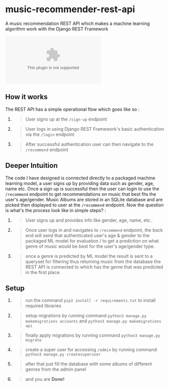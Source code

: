 # music-recommender-rest-api
A music recommendation REST API which makes a machine learning algorithm work with the Django REST Framework 

![alt text](https://github.com/ReaperZ0v/music-recommender-rest-api/blob/main/model/music-recommender.dot)

## How it works
The REST API has a simple operational flow which goes like so :
1. > User signs up at the ```/sign-up``` endpoint 
2. > User logs in using Django REST Framework's basic authentication via the ```/login``` endpoint
3. > After successful authentication user can then navigate to the ```/recommend``` endpoint 

## Deeper Intuition 
The code I have designed is connected directly to a packaged machine learning model, a user signs up by providing data such as gender, age, name etc. Once a sign up is successful then the user can login to use the ```/recommend``` endpoint to get recommendations on music that best fits the user's age/gender. Music Albums are stored in an SQLite database and are picked then displayed to user at the ```/recommend``` endpoint. Now the question is what's the process look like in simple steps? :

1. > User signs up and provides info like gender, age, name, etc..
2. > Once user logs in and navigates to ```/recommend``` endpoint, the back end will send that authenticated user's age & gender to the packaged ML model for evaluation / to get a prediction on what genre of music would be best for the user's age/gender type.
3. > once a genre is predicted by ML model the result is sent to a queryset for filtering thus returning music from the database the REST API is connected to which has the genre that was predicted in the first place.

## Setup
1. > run the command ```pip3 install -r requirements.txt``` to install required libraries 
2. > setup migrations by running command ```python3 manage.py makemigrations accounts``` and ```python3 manage.py makemigrations api```
3. > finally apply migrations by running command ```python3 manage.py migrate```
4. > create a super user for accessing ```/admin``` by running command ```python3 manage.py createsuperuser```
5. > after that just fill the database with some albums of different genres from the admin panel
6. > and you are **Done!** 
